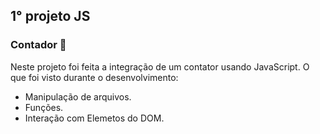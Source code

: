 ## 1° projeto JS

### Contador 🚀

Neste projeto foi feita a integração de um contator usando JavaScript. O que foi visto durante o desenvolvimento:

- Manipulação de arquivos.
- Funções.
- Interação com Elemetos do DOM.

